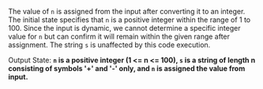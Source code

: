 The value of `n` is assigned from the input after converting it to an integer. The initial state specifies that `n` is a positive integer within the range of 1 to 100. Since the input is dynamic, we cannot determine a specific integer value for `n` but can confirm it will remain within the given range after assignment. The string `s` is unaffected by this code execution.

Output State: **`n` is a positive integer (1 <= n <= 100), `s` is a string of length n consisting of symbols '+' and '-' only, and `n` is assigned the value from input.**